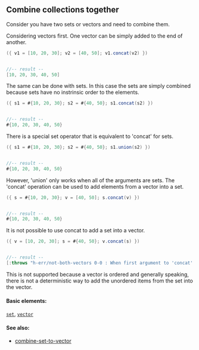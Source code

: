 ## Combine collections together

Consider you have two sets or vectors and need to combine them.

Considering vectors first. One vector can be simply added to the end of another.

```java
({ v1 = [10, 20, 30]; v2 = [40, 50]; v1.concat(v2) })


//-- result --
[10, 20, 30, 40, 50]
```

The same can be done with sets. In this case the sets are simply combined because sets have no instrinsic order to the elements.

```java
({ s1 = #{10, 20, 30}; s2 = #{40, 50}; s1.concat(s2) })


//-- result --
#{10, 20, 30, 40, 50}
```

There is a special set operator that is equivalent to 'concat' for sets.

```java
({ s1 = #{10, 20, 30}; s2 = #{40, 50}; s1.union(s2) })


//-- result --
#{10, 20, 30, 40, 50}
```

However, 'union' only works when all of the arguments are sets. The 'concat' operation can be used to add elements from a vector into a set.

```java
({ s = #{10, 20, 30}; v = [40, 50]; s.concat(v) })


//-- result --
#{10, 20, 30, 40, 50}
```

It is not possible to use concat to add a set into a vector.

```java
({ v = [10, 20, 30]; s = #{40, 50}; v.concat(s) })


//-- result --
[:throws "h-err/not-both-vectors 0-0 : When first argument to 'concat' is a vector, second argument must also be a vector"]
```

This is not supported because a vector is ordered and generally speaking, there is not a deterministic way to add the unordered items from the set into the vector.

#### Basic elements:

[`set`](../jadeite-basic-syntax-reference.md#set), [`vector`](../jadeite-basic-syntax-reference.md#vector)

#### See also:

* [combine-set-to-vector](combine-set-to-vector.md)


